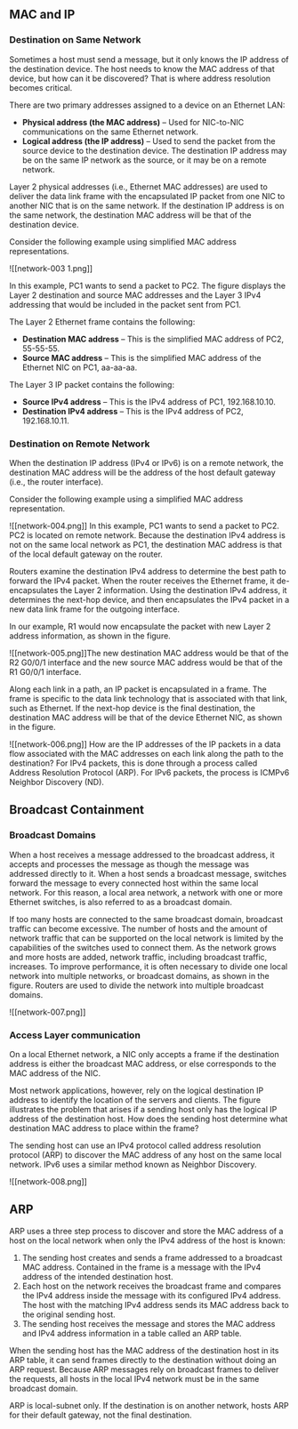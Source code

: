 ## MAC and IP

### Destination on Same Network

Sometimes a host must send a message, but it only knows the IP address of the destination device. The host needs to know the MAC address of that device, but how can it be discovered? That is where address resolution becomes critical.

There are two primary addresses assigned to a device on an Ethernet LAN:

- **Physical address (the MAC address)** – Used for NIC-to-NIC communications on the same Ethernet network.
- **Logical address (the IP address)** – Used to send the packet from the source device to the destination device. The destination IP address may be on the same IP network as the source, or it may be on a remote network.

Layer 2 physical addresses (i.e., Ethernet MAC addresses) are used to deliver the data link frame with the encapsulated IP packet from one NIC to another NIC that is on the same network. If the destination IP address is on the same network, the destination MAC address will be that of the destination device.

Consider the following example using simplified MAC address representations.

![[network-003 1.png]]

In this example, PC1 wants to send a packet to PC2. The figure displays the Layer 2 destination and source MAC addresses and the Layer 3 IPv4 addressing that would be included in the packet sent from PC1.

The Layer 2 Ethernet frame contains the following:

- **Destination MAC address** – This is the simplified MAC address of PC2, 55-55-55.
- **Source MAC address** – This is the simplified MAC address of the Ethernet NIC on PC1, aa-aa-aa.

The Layer 3 IP packet contains the following:

- **Source IPv4 address** – This is the IPv4 address of PC1, 192.168.10.10.
- **Destination IPv4 address** – This is the IPv4 address of PC2, 192.168.10.11.

### Destination on Remote Network

When the destination IP address (IPv4 or IPv6) is on a remote network, the destination MAC address will be the address of the host default gateway (i.e., the router interface).

Consider the following example using a simplified MAC address representation.

![[network-004.png]]
In this example, PC1 wants to send a packet to PC2. PC2 is located on remote network. Because the destination IPv4 address is not on the same local network as PC1, the destination MAC address is that of the local default gateway on the router.

Routers examine the destination IPv4 address to determine the best path to forward the IPv4 packet. When the router receives the Ethernet frame, it de-encapsulates the Layer 2 information. Using the destination IPv4 address, it determines the next-hop device, and then encapsulates the IPv4 packet in a new data link frame for the outgoing interface.

In our example, R1 would now encapsulate the packet with new Layer 2 address information, as shown in the figure.

![[network-005.png]]The new destination MAC address would be that of the R2 G0/0/1 interface and the new source MAC address would be that of the R1 G0/0/1 interface.

Along each link in a path, an IP packet is encapsulated in a frame. The frame is specific to the data link technology that is associated with that link, such as Ethernet. If the next-hop device is the final destination, the destination MAC address will be that of the device Ethernet NIC, as shown in the figure.

![[network-006.png]]
How are the IP addresses of the IP packets in a data flow associated with the MAC addresses on each link along the path to the destination? For IPv4 packets, this is done through a process called Address Resolution Protocol (ARP). For IPv6 packets, the process is ICMPv6 Neighbor Discovery (ND).

## Broadcast Containment

### Broadcast Domains

When a host receives a message addressed to the broadcast address, it accepts and processes the message as though the message was addressed directly to it. When a host sends a broadcast message, switches forward the message to every connected host within the same local network. For this reason, a local area network, a network with one or more Ethernet switches, is also referred to as a broadcast domain.

If too many hosts are connected to the same broadcast domain, broadcast traffic can become excessive. The number of hosts and the amount of network traffic that can be supported on the local network is limited by the capabilities of the switches used to connect them. As the network grows and more hosts are added, network traffic, including broadcast traffic, increases. To improve performance, it is often necessary to divide one local network into multiple networks, or broadcast domains, as shown in the figure. Routers are used to divide the network into multiple broadcast domains.

![[network-007.png]]

### Access Layer communication

On a local Ethernet network, a NIC only accepts a frame if the destination address is either the broadcast MAC address, or else corresponds to the MAC address of the NIC.

Most network applications, however, rely on the logical destination IP address to identify the location of the servers and clients. The figure illustrates the problem that arises if a sending host only has the logical IP address of the destination host. How does the sending host determine what destination MAC address to place within the frame?

The sending host can use an IPv4 protocol called address resolution protocol (ARP) to discover the MAC address of any host on the same local network. IPv6 uses a similar method known as Neighbor Discovery.

![[network-008.png]]

## ARP

ARP uses a three step process to discover and store the MAC address of a host on the local network when only the IPv4 address of the host is known:

1. The sending host creates and sends a frame addressed to a broadcast MAC address. Contained in the frame is a message with the IPv4 address of the intended destination host.
2. Each host on the network receives the broadcast frame and compares the IPv4 address inside the message with its configured IPv4 address. The host with the matching IPv4 address sends its MAC address back to the original sending host.
3. The sending host receives the message and stores the MAC address and IPv4 address information in a table called an ARP table.

When the sending host has the MAC address of the destination host in its ARP table, it can send frames directly to the destination without doing an ARP request. Because ARP messages rely on broadcast frames to deliver the requests, all hosts in the local IPv4 network must be in the same broadcast domain.

ARP is local-subnet only. If the destination is on another network, hosts ARP for their default gateway, not the final destination.